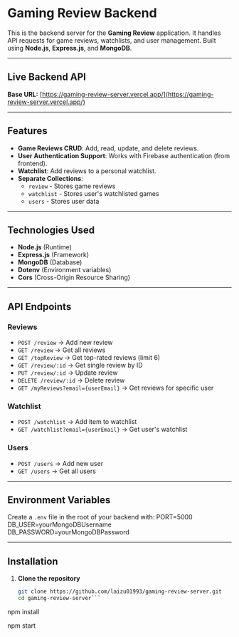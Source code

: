 
# Gaming Review Backend

This is the backend server for the **Gaming Review** application. It handles API requests for game reviews, watchlists, and user management. Built using **Node.js**, **Express.js**, and **MongoDB**.

---

## Live Backend API
**Base URL:** [https://gaming-review-server.vercel.app/](https://gaming-review-server.vercel.app/)


---


## Features
- **Game Reviews CRUD**: Add, read, update, and delete reviews.
- **User Authentication Support**: Works with Firebase authentication (from frontend).
- **Watchlist**: Add reviews to a personal watchlist.
- **Separate Collections**:
  - `review` - Stores game reviews
  - `watchlist` - Stores user's watchlisted games
  - `users` - Stores user data

---

## Technologies Used
- **Node.js** (Runtime)
- **Express.js** (Framework)
- **MongoDB** (Database)
- **Dotenv** (Environment variables)
- **Cors** (Cross-Origin Resource Sharing)

---

## API Endpoints
### Reviews
- `POST /review` → Add new review
- `GET /review` → Get all reviews
- `GET /topReview` → Get top-rated reviews (limit 6)
- `GET /review/:id` → Get single review by ID
- `PUT /review/:id` → Update review
- `DELETE /review/:id` → Delete review
- `GET /myReviews?email={userEmail}` → Get reviews for specific user

### Watchlist
- `POST /watchlist` → Add item to watchlist
- `GET /watchlist?email={userEmail}` → Get user's watchlist

### Users
- `POST /users` → Add new user
- `GET /users` → Get all users

---

## Environment Variables
Create a `.env` file in the root of your backend with:
PORT=5000
DB_USER=yourMongoDBUsername
DB_PASSWORD=yourMongoDBPassword



---

## Installation

1. **Clone the repository**
   ```bash
   git clone https://github.com/laizu01993/gaming-review-server.git
   cd gaming-review-server```


npm install

npm start


